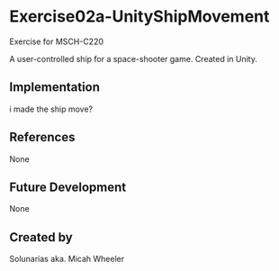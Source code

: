 # Exercise02a-UnityShipMovement

Exercise for MSCH-C220

A user-controlled ship for a space-shooter game. Created in Unity.

## Implementation
i made the ship move?

## References
None

## Future Development
None

## Created by
Solunarias aka. Micah Wheeler